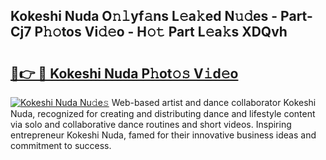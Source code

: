 ## Kokeshi Nuda O𝚗𝚕yf𝚊ns L𝚎a𝚔ed N𝚞𝚍es - Part-Cj7 P𝚑𝚘tos Vi𝚍𝚎o - H𝚘𝚝 Part L𝚎a𝚔s XDQvh

# <h2><a href="http://kf60mdf.oniu.top/?m=Kokeshi+Nuda">🔗👉 🔴 Kokeshi Nuda P𝚑ot𝚘𝚜 V𝚒d𝚎o</a></h2>

[![Kokeshi Nuda Nu𝚍e𝚜](https://i.imgur.com/0qMVB7G.gif)](http://kf60mdf.oniu.top/?m=Kokeshi+Nuda)
Web-based artist and dance collaborator Kokeshi Nuda, recognized for creating and distributing dance and lifestyle content via solo and collaborative dance routines and short videos. Inspiring entrepreneur Kokeshi Nuda, famed for their innovative business ideas and commitment to success.  
